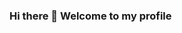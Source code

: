 ### Hi there 👋 Welcome to my profile

<!--
**aamiyagarg/aamiyagarg** is a ✨ _special_ ✨ repository because its `README.md` (this file) appears on your GitHub profile.

Here is something about me:

- 🔭 I’m currently working on Web Development and Android 
- 🌱 I’m currently learning Web Development

-->
